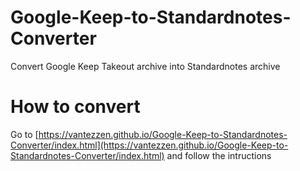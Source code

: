 # Google-Keep-to-Standardnotes-Converter
Convert Google Keep Takeout archive into Standardnotes archive

# How to convert
 Go to [https://vantezzen.github.io/Google-Keep-to-Standardnotes-Converter/index.html](https://vantezzen.github.io/Google-Keep-to-Standardnotes-Converter/index.html) and follow the intructions
